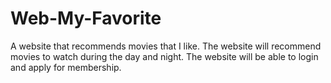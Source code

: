 # Web-My-Favorite
A website that recommends movies that I like.
The website will recommend movies to watch during the day and night. The website will be able to login and apply for membership.

